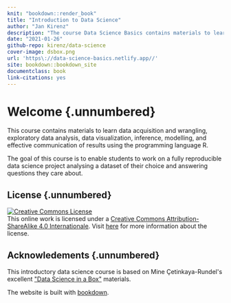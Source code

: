 ```yaml
---
knit: "bookdown::render_book"
title: "Introduction to Data Science"
author: "Jan Kirenz"
description: "The course Data Science Basics contains materials to learn data acquisition and wrangling, exploratory data analysis, data visualization, inference, modelling, and effective communication of results using the programming language R."
date: "2021-01-26"
github-repo: kirenz/data-science
cover-image: dsbox.png
url: 'https\://data-science-basics.netlify.app//'
site: bookdown::bookdown_site
documentclass: book
link-citations: yes
---
```


# Welcome {.unnumbered}

This course contains materials to learn data acquisition and wrangling, exploratory data analysis, data visualization, inference, modelling, and effective communication of results using the programming language R.

The goal of this course is to enable students to work on a fully reproducible data science project analysing a dataset of their choice and answering questions they care about.

## License {.unnumbered}

<a rel="license" href="https://creativecommons.org/licenses/by-sa/4.0/"><img src="https://licensebuttons.net/l/by-sa/4.0/88x31.png" alt="Creative Commons License" style="border-width:0"/></a><br />This online work is licensed under a <a rel="license" href="https://creativecommons.org/licenses/by-sa/4.0/">Creative Commons Attribution-ShareAlike 4.0 Internationale</a>.
Visit [here](https://github.com/rstudio-education/datascience-box/blob/master/LICENSE.md) for more information about the license.

## Acknowledements {.unnumbered}

This introductory data science course is based on Mine Çetinkaya-Rundel's excellent ["Data Science in a Box"](https://datasciencebox.org) materials.

The website is built with [bookdown](https://bookdown.org/).
